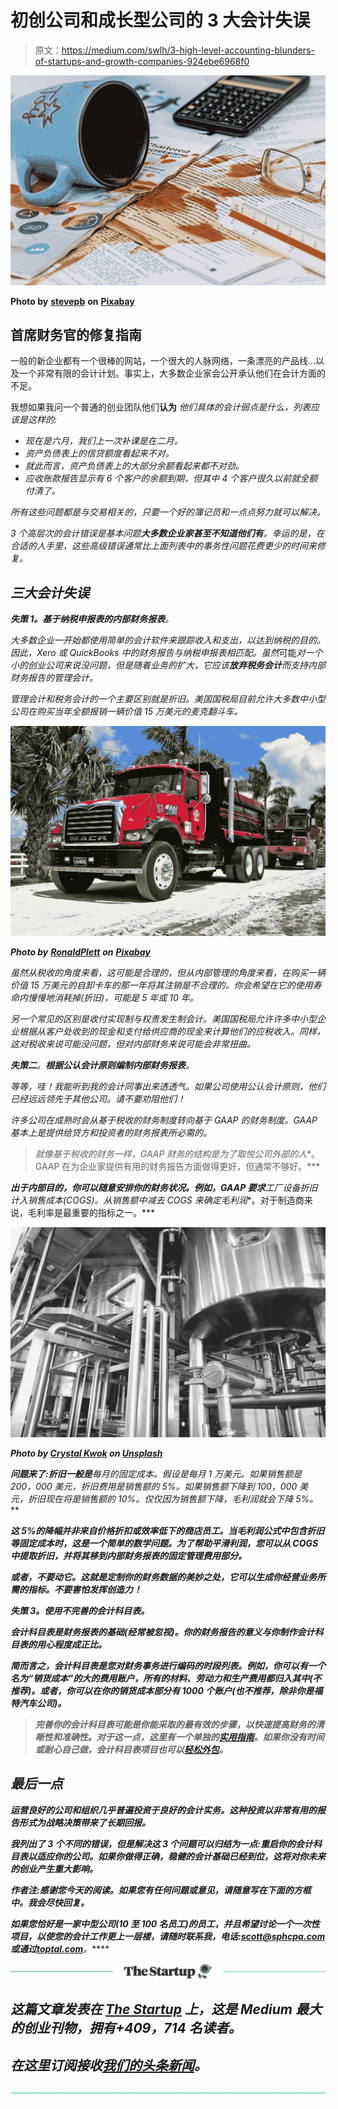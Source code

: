 # 初创公司和成长型公司的 3 大会计失误

> 原文：<https://medium.com/swlh/3-high-level-accounting-blunders-of-startups-and-growth-companies-924ebe6968f0>

![](img/f298c612765266996422068802055c85.png)

**Photo by** [**stevepb**](https://pixabay.com/en/users/stevepb-282134/) **on** [**Pixabay**](https://pixabay.com/en/)

## 首席财务官的修复指南

一般的新企业都有一个很棒的网站，一个很大的人脉网络，一条漂亮的产品线…以及一个非常有限的会计计划。事实上，大多数企业家会公开承认他们在会计方面的不足。

我想如果我问一个普通的创业团队他们****认为**** *他们具体的会计弱点是什么，列表应该是这样的:*

*   *现在是六月，我们上一次补课是在二月。*
*   *资产负债表上的信贷额度看起来不对。*
*   *就此而言，资产负债表上的大部分余额看起来都不对劲。*
*   *应收账款报告显示有 6 个客户的余额到期，但其中 4 个客户很久以前就全额付清了。*

*所有这些问题都是与交易相关的，只要一个好的簿记员和一点点努力就可以解决。*

*3 个高层次的会计错误是基本问题**大多数企业家甚至不知道他们有**。幸运的是，在合适的人手里，这些高级错误通常比上面列表中的事务性问题花费更少的时间来修复。*

## ***三大会计失误***

***失策 1。基于纳税申报表的内部财务报表**。*

*大多数企业一开始都使用简单的会计软件来跟踪收入和支出，以达到纳税的目的。因此，Xero 或 QuickBooks 中的财务报告与纳税申报表相匹配。虽然*可能*对一个小的创业公司来说没问题，但是随着业务的扩大，它应该**放弃税务会计**而支持内部财务报告的管理会计。*

*管理会计和税务会计的一个主要区别就是折旧。美国国税局目前允许大多数中小型公司在购买当年全额报销一辆价值 15 万美元的麦克翻斗车。*

*![](img/cbab66ec192599a74532cb4de4ab3bb2.png)*

***Photo by** [**RonaldPlett**](https://pixabay.com/en/users/ronaldplett-5139674/) **on** [**Pixabay**](https://pixabay.com/en/)*

*虽然从税收的角度来看，这可能是合理的，但从内部管理的角度来看，在购买一辆价值 15 万美元的自卸卡车的那一年将其注销是不合理的。你会希望在它的使用寿命内慢慢地消耗掉(折旧)，可能是 5 年或 10 年。*

*另一个常见的区别是收付实现制与权责发生制会计。美国国税局允许许多中小型企业根据从客户处收到的现金和支付给供应商的现金来计算他们的应税收入。同样，这对税收来说可能没问题，但对内部财务来说可能会非常扭曲。*

***失策二**。**根据公认会计原则编制内部财务报表**。*

*等等，哇！我能听到我的会计同事出来透透气。如果公司使用公认会计原则，他们已经远远领先于其他公司。请不要劝阻他们！*

*许多公司在成熟时会从基于税收的财务制度转向基于 GAAP 的财务制度。GAAP 基本上是提供给贷方和投资者的财务报表所必需的。*

> *就像基于税收的财务一样，GAAP 财务的结构是为了取悦公司外部的人**。GAAP 在为企业家提供有用的财务报告方面做得更好，但通常不够好。***

***出于内部目的，你可以随意安排你的财务状况。例如，GAAP 要求**工厂设备**折旧计入销售成本(COGS)。从销售额中减去 COGS 来确定**毛利润**。对于制造商来说，毛利率是最重要的指标之一。***

***![](img/fa58f5215560c1b0af857b20abb2bd42.png)***

***Photo by [Crystal Kwok](https://unsplash.com/photos/xD5SWy7hMbw?utm_source=unsplash&utm_medium=referral&utm_content=creditCopyText) on [Unsplash](https://unsplash.com/search/photos/factory?utm_source=unsplash&utm_medium=referral&utm_content=creditCopyText)***

***问题来了:折旧一般是**每月**的固定成本。假设是每月 1 万美元。如果销售额是 200，000 美元，折旧费用是销售额的 5%。如果销售额下降到 100，000 美元，折旧现在将是销售额的 10%。仅仅因为销售额下降，毛利润就会下降 5%。***

***这 5%的降幅并非来自价格折扣或效率低下的商店员工。当毛利润公式中包含折旧等固定成本时，这是一个简单的数学问题。为了帮助平滑利润，您可以从 COGS 中提取折旧，并将其移到内部财务报表的固定管理费用部分。***

***或者，不要动它。这就是定制你的财务数据的美妙之处，它可以生成你经营业务所需的指标。不要害怕发挥创造力！***

*****失策 3。使用不完善的会计科目表。*****

***会计科目表是财务报表的基础(经常被忽视)。你的财务报告的意义与你制作会计科目表的用心程度成正比。***

***简而言之，会计科目表是您对财务事务进行编码的时段列表。例如，你可以有一个名为“销货成本”的大的费用账户，所有的材料、劳动力和生产费用都归入其中(不推荐)。或者，你可以在你的销货成本部分有 1000 个账户(也不推荐，除非你是福特汽车公司)。***

> ***完善你的会计科目表可能是你能采取的最有效的步骤，以快速提高财务的清晰性和准确性。对于这一点，这里有一个单独的[实用指南](https://www.toptal.com/finance/interim-cfos/chart-of-accounts-structure)。如果你没有时间或耐心自己做，会计科目表项目也可以[轻松外包](https://www.toptal.com/finance/interim-cfos/hire-part-time-cfo)。***

## *****最后一点*****

***运营良好的公司和组织几乎普遍投资于良好的会计实务。这种投资以非常有用的报告形式为战略决策带来了长期回报。***

***我列出了 3 个不同的错误，但是解决这 3 个问题可以归结为一点:**重启你的会计科目表以适应你的公司**。如果你做得正确，稳健的会计基础已经到位，这将对你未来的创业产生重大影响。***

*****作者注:感谢您今天的阅读。如果您有任何问题或意见，请随意写在下面的方框中。我会尽快回复。*****

*****如果您恰好是一家中型公司(10 至 100 名员工)的员工，并且希望讨论一个一次性项目，以使您的会计工作更上一层楼，请随时联系我，电话:**[**scott@sphcpa.com**](mailto:%20scott@sphcpa.com)**或通过**[**toptal.com**](https://www.toptal.com/finance/resume/scott-hoover#book-unmatched-finance-advisors)**。*****

***[![](img/308a8d84fb9b2fab43d66c117fcc4bb4.png)](https://medium.com/swlh)***

## ***这篇文章发表在 [The Startup](https://medium.com/swlh) 上，这是 Medium 最大的创业刊物，拥有+409，714 名读者。***

## ***在这里订阅接收[我们的头条新闻](http://growthsupply.com/the-startup-newsletter/)。***

***[![](img/b0164736ea17a63403e660de5dedf91a.png)](https://medium.com/swlh)***